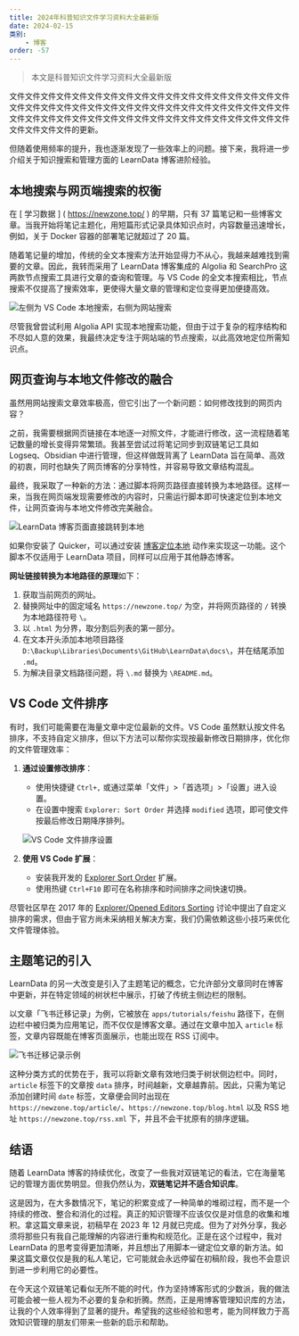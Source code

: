 ```yaml
---
title: 2024年科普知识文件学习资料大全最新版
date: 2024-02-15
类别:
    - 博客
order: -57
---
```


   > 本文是科普知识文件学习资料大全最新版

文件文件文件文件文件文件文件文件文件文件文件文件文件文件文件文件文件文件文件文件文件文件文件文件文件文件文件文件文件文件文件文件文件文件文件文件文件文件文件文件文件文件文件文件文件文件文件文件文件文件文件文件文件文件文件文件文件文件的更新。

但随着使用频率的提升，我也逐渐发现了一些效率上的问题。接下来，我将进一步介绍关于知识搜索和管理方面的 LearnData 博客进阶经验。

  ## 本地搜索与网页端搜索的权衡

 在 [ 学习数据 ] ( https://newzone.top/ ) 的早期，只有 37 篇笔记和一些博客文章。当我开始将笔记主题化，用短篇形式记录具体知识点时，内容数量迅速增长，例如，关于 Docker 容器的部署笔记就超过了 20 篇。

随着笔记量的增加，传统的全文本搜索方法开始显得力不从心，我越来越难找到需要的文章。因此，我转而采用了 LearnData 博客集成的 Algolia 和 SearchPro 这两款节点搜索工具进行文章的查询和管理。与 VS Code 的全文本搜索相比，节点搜索不仅提高了搜索效率，更使得大量文章的管理和定位变得更加便捷高效。

![](https://img.newzone.top/2023-12-12-08-01-10.png?imageMogr2/format/webp "左侧为 VS Code 本地搜索，右侧为网站搜索")

尽管我曾尝试利用 Algolia API 实现本地搜索功能，但由于过于复杂的程序结构和不尽如人意的效果，我最终决定专注于网站端的节点搜索，以此高效地定位所需知识点。

## 网页查询与本地文件修改的融合

虽然用网站搜索文章效率极高，但它引出了一个新问题：如何修改找到的网页内容？

之前，我需要根据网页链接在本地逐一对照文件，才能进行修改，这一流程随着笔记数量的增长变得异常繁琐。我甚至尝试过将笔记同步到双链笔记工具如 Logseq、Obsidian 中进行管理，但这样做既背离了 LearnData 旨在简单、高效的初衷，同时也缺失了网页博客的分享特性，并容易导致文章结构混乱。

最终，我采取了一种新的方法：通过脚本将网页路径直接转换为本地路径。这样一来，当我在网页端发现需要修改的内容时，只需运行脚本即可快速定位到本地文件，让网页查询与本地文件修改完美融合。

![](https://img.newzone.top/learndata2local.gif?imageMogr2/format/webp "LearnData 博客页面直接跳转到本地")

如果你安装了 Quicker，可以通过安装 [博客定位本地](https://getquicker.net/Sharedaction?code=7cd28948-74cb-433c-53de-08dbf9f189d3) 动作来实现这一功能。这个脚本不仅适用于 LearnData 项目，同样可以应用于其他静态博客。

**网址链接转换为本地路径的原理**如下：

1. 获取当前网页的网址。
2. 替换网址中的固定域名 `https://newzone.top/` 为空，并将网页路径的 `/` 转换为本地路径符号 `\`。
3. 以 `.html` 为分界，取分割后列表的第一部分。
4. 在文本开头添加本地项目路径 `D:\Backup\Libraries\Documents\GitHub\LearnData\docs\`，并在结尾添加 `.md`。
5. 为解决目录文档路径问题，将 `\.md` 替换为 `\README.md`。

## VS Code 文件排序

有时，我们可能需要在海量文章中定位最新的文件。VS Code 虽然默认按文件名排序，不支持自定义排序，但以下方法可以帮你实现按最新修改日期排序，优化你的文件管理效率：

1. **通过设置修改排序**：
    - 使用快捷键 `Ctrl+,` 或通过菜单「文件」>「首选项」>「设置」进入设置。
    - 在设置中搜索 `Explorer: Sort Order` 并选择 `modified` 选项，即可使文件按最后修改日期降序排列。

    ![VS Code 文件排序设置](https://img.newzone.top/2024-01-23-05-29-33.png?imageMogr2/format/webp)

2. **使用 VS Code 扩展**：
    - 安装我开发的 [Explorer Sort Order](https://marketplace.visualstudio.com/items?itemName=qingshun.explorer-sort-order) 扩展。
    - 使用热键 `Ctrl+F10` 即可在名称排序和时间排序之间快速切换。

尽管社区早在 2017 年的 [Explorer/Opened Editors Sorting](https://github.com/microsoft/vscode/issues/27286) 讨论中提出了自定义排序的需求，但由于官方尚未采纳相关解决方案，我们仍需依赖这些小技巧来优化文件管理体验。

## 主题笔记的引入

LearnData 的另一大改变是引入了主题笔记的概念，它允许部分文章同时在博客中更新，并在特定领域的树状栏中展示，打破了传统主侧边栏的限制。

以文章「飞书迁移记录」为例，它被放在 `apps/tutorials/feishu` 路径下，在侧边栏中被归类为应用笔记，而不仅仅是博客文章。通过在文章中加入 `article` 标签，文章内容既能在博客页面展示，也能出现在 RSS 订阅中。

![飞书迁移记录示例](https://img.newzone.top/2024-01-23-05-45-34.png?imageMogr2/format/webp)

这种分类方式的优势在于，我可以将新文章有效地归类于树状侧边栏中。同时，`article` 标签下的文章按 `data` 排序，时间越新，文章越靠前。因此，只需为笔记添加创建时间 `date` 标签，文章便会同时出现在 `https://newzone.top/article/`、`https://newzone.top/blog.html` 以及 RSS 地址 `https://newzone.top/rss.xml` 下，并且不会干扰原有的排序逻辑。

## 结语

随着 LearnData 博客的持续优化，改变了一些我对双链笔记的看法，它在海量笔记的管理方面优势明显。但我仍然认为，**双链笔记并不适合知识库**。

这是因为，在大多数情况下，笔记的积累变成了一种简单的堆砌过程，而不是一个持续的修改、整合和消化的过程。真正的知识管理不应该仅仅是对信息的收集和堆积。拿这篇文章来说，初稿早在 2023 年 12 月就已完成。但为了对外分享，我必须将那些只有我自己能理解的内容进行重构和规范化。正是在这个过程中，我对 LearnData 的思考变得更加清晰，并且想出了用脚本一键定位文章的新方法。如果这篇文章仅仅是我的私人笔记，它可能就会永远停留在初稿阶段，我也不会意识到进一步利用它的必要性。

在今天这个双链笔记看似无所不能的时代，作为坚持博客形式的少数派，我的做法可能会被一些人视为不必要的复杂和折腾。然而，正是用博客管理知识库的方法，让我的个人效率得到了显著的提升。希望我的这些经验和思考，能为同样致力于高效知识管理的朋友们带来一些新的启示和帮助。
